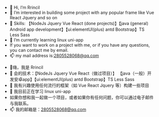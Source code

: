 - 👋 Hi, I’m Rrincil
- 👀 I’m interested in building some project with any popular frame like Vue React Jquery and so on
- 🌱 Skills: 【NodeJs Jquery Vue React (done projects)】【java (general) Android app development】【ui:elementUI(plus) antd Bootstrap】TS Less Sass
- 🌱 I’m currently learning linux uni-app
- If you want to work on a project with me, or if you have any questions, you can contact me by email.
- 📫 my mail address is:2805528068@qq.com
<!---
Rrincil/Rrincil is a ✨ special ✨ repository because its `README.md` (this file) appears on your GitHub profile.
You can click the Preview link to take a look at your changes.
--->
- 👋嗨，我是 Rrincil
- 🌱 会的技术：【NodeJs Jquery Vue React（做过项目）】  【java（一般）开发安卓app】【ui:elementUI(plus) antd Bootstrap】TS Less Sass
- 👀 我有兴趣使用任何流行的框架（如 Vue React Jquery 等）构建一些项目
- 🌱 我目前正在学习 linux uni-app
- 如果你想和我一起做一个项目，或者如果你有任何问题，你可以通过电子邮件与我联系。
- 📫 我的邮箱是：2805528068@qq.com
<!---
Rrincil/Rrincil 是一个 ✨ 特殊的 ✨ 存储库，因为它的 `README.md`（此文件）出现在您的 GitHub 个人资料中。
您可以单击“预览”链接查看您的更改。
--->
